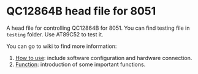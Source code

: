 QC12864B head file for 8051
=============

A head file for controlling QC12864B for 8051. You can find testing file in ```testing``` folder. Use AT89C52 to test it.

You can go to wiki to find more information:

1. [How to use](https://github.com/pikipity/QC12864B_8051/wiki/How-to-use): include software configuration and hardware connection.
2. [Function](https://github.com/pikipity/QC12864B_8051/wiki/Functions): introduction of some important functions.

